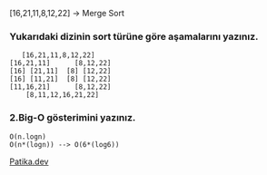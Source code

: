 [16,21,11,8,12,22] -> Merge Sort
### Yukarıdaki dizinin sort türüne göre aşamalarını yazınız.

```
   [16,21,11,8,12,22]
[16,21,11]      [8,12,22]
[16] [21,11]  [8] [12,22]
[16] [11,21]  [8] [12,22]
[11,16,21]      [8,12,22]
    [8,11,12,16,21,22]
```

### 2.Big-O gösterimini yazınız.

```
O(n.logn)
O(n*(logn)) --> O(6*(log6))
```

[Patika.dev](https://www.patika.dev/tr)
